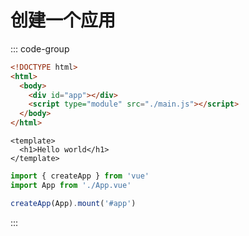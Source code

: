 # 创建一个应用

::: code-group

```html [index.html]
<!DOCTYPE html>
<html>
  <body>
    <div id="app"></div>
    <script type="module" src="./main.js"></script>
  </body>
</html>
```

```vue [App.vue]
<template>
  <h1>Hello world</h1>
</template>
```

```js [main.js]
import { createApp } from 'vue'
import App from './App.vue'

createApp(App).mount('#app')
```

:::
